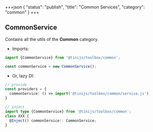 +++json
{
  "status": "publish",
  "title": "Common Services",
  "category": "common"
}
+++

## CommonService

Contains all the utils of the **Common** category.

- Imports:

```ts
import {CommonService} from '@tinijs/toolbox/common';

const commonService = new CommonService();
```

- Or, lazy DI:

```ts
// provide
const providers = {
  commonService: () => import('@tinijs/toolbox/common/service.js')
}

// inject
import type {CommonService} from '@tinijs/toolbox/common';
class XXX {
  @Inject() commonService!: CommonService;
}
```
